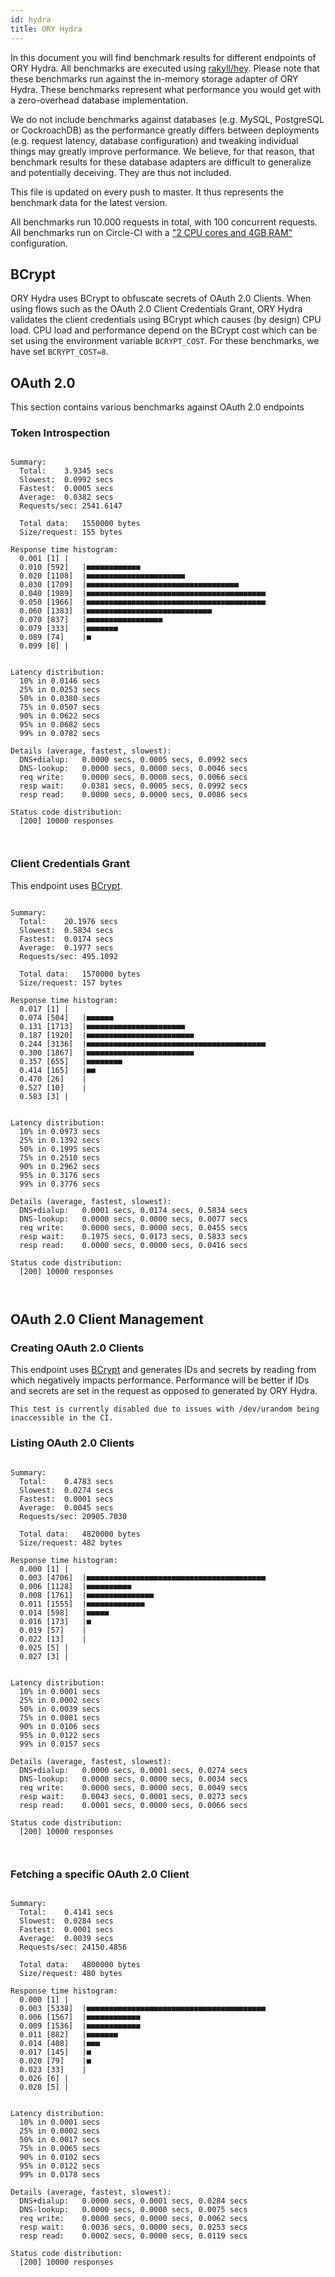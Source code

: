 ```yaml
---
id: hydra
title: ORY Hydra
---
```


In this document you will find benchmark results for different endpoints of ORY Hydra. All benchmarks are executed
using [rakyll/hey](https://github.com/rakyll/hey). Please note that these benchmarks run against the in-memory storage
adapter of ORY Hydra. These benchmarks represent what performance you would get with a zero-overhead database implementation.

We do not include benchmarks against databases (e.g. MySQL, PostgreSQL or CockroachDB) as the performance greatly differs between
deployments (e.g. request latency, database configuration) and tweaking individual things may greatly improve performance.
We believe, for that reason, that benchmark results for these database adapters are difficult to generalize and potentially
deceiving. They are thus not included.

This file is updated on every push to master. It thus represents the benchmark data for the latest version.

All benchmarks run 10.000 requests in total, with 100 concurrent requests. All benchmarks run on Circle-CI with a
["2 CPU cores and 4GB RAM"](https://support.circleci.com/hc/en-us/articles/360000489307-Why-do-my-tests-take-longer-to-run-on-CircleCI-than-locally-)
configuration.

## BCrypt

ORY Hydra uses BCrypt to obfuscate secrets of OAuth 2.0 Clients. When using flows such as the OAuth 2.0 Client Credentials
Grant, ORY Hydra validates the client credentials using BCrypt which causes (by design) CPU load. CPU load and performance
depend on the BCrypt cost which can be set using the environment variable `BCRYPT_COST`. For these benchmarks,
we have set `BCRYPT_COST=8`.

## OAuth 2.0

This section contains various benchmarks against OAuth 2.0 endpoints

### Token Introspection

```

Summary:
  Total:	3.9345 secs
  Slowest:	0.0992 secs
  Fastest:	0.0005 secs
  Average:	0.0382 secs
  Requests/sec:	2541.6147
  
  Total data:	1550000 bytes
  Size/request:	155 bytes

Response time histogram:
  0.001 [1]	|
  0.010 [592]	|■■■■■■■■■■■■
  0.020 [1108]	|■■■■■■■■■■■■■■■■■■■■■■
  0.030 [1709]	|■■■■■■■■■■■■■■■■■■■■■■■■■■■■■■■■■■
  0.040 [1989]	|■■■■■■■■■■■■■■■■■■■■■■■■■■■■■■■■■■■■■■■■
  0.050 [1966]	|■■■■■■■■■■■■■■■■■■■■■■■■■■■■■■■■■■■■■■■■
  0.060 [1383]	|■■■■■■■■■■■■■■■■■■■■■■■■■■■■
  0.070 [837]	|■■■■■■■■■■■■■■■■■
  0.079 [333]	|■■■■■■■
  0.089 [74]	|■
  0.099 [8]	|


Latency distribution:
  10% in 0.0146 secs
  25% in 0.0253 secs
  50% in 0.0380 secs
  75% in 0.0507 secs
  90% in 0.0622 secs
  95% in 0.0682 secs
  99% in 0.0782 secs

Details (average, fastest, slowest):
  DNS+dialup:	0.0000 secs, 0.0005 secs, 0.0992 secs
  DNS-lookup:	0.0000 secs, 0.0000 secs, 0.0046 secs
  req write:	0.0000 secs, 0.0000 secs, 0.0066 secs
  resp wait:	0.0381 secs, 0.0005 secs, 0.0992 secs
  resp read:	0.0000 secs, 0.0000 secs, 0.0086 secs

Status code distribution:
  [200]	10000 responses



```

### Client Credentials Grant

This endpoint uses [BCrypt](#bcrypt).

```

Summary:
  Total:	20.1976 secs
  Slowest:	0.5834 secs
  Fastest:	0.0174 secs
  Average:	0.1977 secs
  Requests/sec:	495.1092
  
  Total data:	1570000 bytes
  Size/request:	157 bytes

Response time histogram:
  0.017 [1]	|
  0.074 [504]	|■■■■■■
  0.131 [1713]	|■■■■■■■■■■■■■■■■■■■■■■
  0.187 [1920]	|■■■■■■■■■■■■■■■■■■■■■■■■
  0.244 [3136]	|■■■■■■■■■■■■■■■■■■■■■■■■■■■■■■■■■■■■■■■■
  0.300 [1867]	|■■■■■■■■■■■■■■■■■■■■■■■■
  0.357 [655]	|■■■■■■■■
  0.414 [165]	|■■
  0.470 [26]	|
  0.527 [10]	|
  0.583 [3]	|


Latency distribution:
  10% in 0.0973 secs
  25% in 0.1392 secs
  50% in 0.1995 secs
  75% in 0.2510 secs
  90% in 0.2962 secs
  95% in 0.3176 secs
  99% in 0.3776 secs

Details (average, fastest, slowest):
  DNS+dialup:	0.0001 secs, 0.0174 secs, 0.5834 secs
  DNS-lookup:	0.0000 secs, 0.0000 secs, 0.0077 secs
  req write:	0.0000 secs, 0.0000 secs, 0.0455 secs
  resp wait:	0.1975 secs, 0.0173 secs, 0.5833 secs
  resp read:	0.0000 secs, 0.0000 secs, 0.0416 secs

Status code distribution:
  [200]	10000 responses



```

## OAuth 2.0 Client Management

### Creating OAuth 2.0 Clients

This endpoint uses [BCrypt](#bcrypt) and generates IDs and secrets by reading from  which negatively impacts
performance. Performance will be better if IDs and secrets are set in the request as opposed to generated by ORY Hydra.

```
This test is currently disabled due to issues with /dev/urandom being inaccessible in the CI.
```

### Listing OAuth 2.0 Clients

```

Summary:
  Total:	0.4783 secs
  Slowest:	0.0274 secs
  Fastest:	0.0001 secs
  Average:	0.0045 secs
  Requests/sec:	20905.7030
  
  Total data:	4820000 bytes
  Size/request:	482 bytes

Response time histogram:
  0.000 [1]	|
  0.003 [4706]	|■■■■■■■■■■■■■■■■■■■■■■■■■■■■■■■■■■■■■■■■
  0.006 [1128]	|■■■■■■■■■■
  0.008 [1761]	|■■■■■■■■■■■■■■■
  0.011 [1555]	|■■■■■■■■■■■■■
  0.014 [598]	|■■■■■
  0.016 [173]	|■
  0.019 [57]	|
  0.022 [13]	|
  0.025 [5]	|
  0.027 [3]	|


Latency distribution:
  10% in 0.0001 secs
  25% in 0.0002 secs
  50% in 0.0039 secs
  75% in 0.0081 secs
  90% in 0.0106 secs
  95% in 0.0122 secs
  99% in 0.0157 secs

Details (average, fastest, slowest):
  DNS+dialup:	0.0000 secs, 0.0001 secs, 0.0274 secs
  DNS-lookup:	0.0000 secs, 0.0000 secs, 0.0034 secs
  req write:	0.0000 secs, 0.0000 secs, 0.0049 secs
  resp wait:	0.0043 secs, 0.0001 secs, 0.0273 secs
  resp read:	0.0001 secs, 0.0000 secs, 0.0066 secs

Status code distribution:
  [200]	10000 responses



```

### Fetching a specific OAuth 2.0 Client

```

Summary:
  Total:	0.4141 secs
  Slowest:	0.0284 secs
  Fastest:	0.0001 secs
  Average:	0.0039 secs
  Requests/sec:	24150.4856
  
  Total data:	4800000 bytes
  Size/request:	480 bytes

Response time histogram:
  0.000 [1]	|
  0.003 [5338]	|■■■■■■■■■■■■■■■■■■■■■■■■■■■■■■■■■■■■■■■■
  0.006 [1567]	|■■■■■■■■■■■■
  0.009 [1536]	|■■■■■■■■■■■■
  0.011 [882]	|■■■■■■■
  0.014 [408]	|■■■
  0.017 [145]	|■
  0.020 [79]	|■
  0.023 [33]	|
  0.026 [6]	|
  0.028 [5]	|


Latency distribution:
  10% in 0.0001 secs
  25% in 0.0002 secs
  50% in 0.0017 secs
  75% in 0.0065 secs
  90% in 0.0102 secs
  95% in 0.0122 secs
  99% in 0.0178 secs

Details (average, fastest, slowest):
  DNS+dialup:	0.0000 secs, 0.0001 secs, 0.0284 secs
  DNS-lookup:	0.0000 secs, 0.0000 secs, 0.0075 secs
  req write:	0.0000 secs, 0.0000 secs, 0.0062 secs
  resp wait:	0.0036 secs, 0.0000 secs, 0.0253 secs
  resp read:	0.0002 secs, 0.0000 secs, 0.0119 secs

Status code distribution:
  [200]	10000 responses



```
